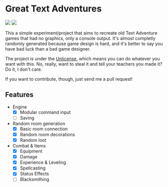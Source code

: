# Great Text Adventures
![](https://img.shields.io/github/issues/Davipb/GreatTextAdventures.svg) ![](https://img.shields.io/badge/license-Unlicense-blue.svg)

This a simple experiment/project that aims to recreate old Text Adventure games that had no graphics, only a console output. It's almost completly randomly generated because game design is hard, and it's better to say you have bad luck than a bad game designer.

The project is under the [Unlicense](UNLICENSE), which means you can do whatever you want with this. No, really, want to steal it and tell your teachers you made it? Do it, I don't care.

If you want to contribute, though, just send me a pull request!

## Features
- Engine
	- [x] Modular command input
	- [ ] Saving
- Random room generation
	- [x] Basic room connection
	- [x] Random room decorations
	- [x] Random loot
- Combat & Items
	- [x] Equipment
	- [x] Damage
	- [x] Experience & Leveling
	- [x] Spellcasting
	- [x] Status Effects
	- [ ] Blacksmithing
